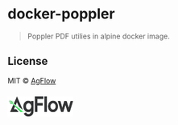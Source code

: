 # docker-poppler

> Poppler PDF utilies in alpine docker image.

## License

MIT © [AgFlow](https://www.agflow.com) 

###
<img border="0" alt="AgFlow" src="https://raw.githubusercontent.com/agflow/logos/master/agflow-logo.png" width="130" height="40"></a>
